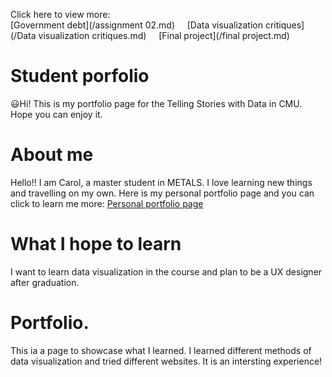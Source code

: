 Click here to view more: 
<br/>
[Government debt](/assignment 02.md) &nbsp;&nbsp;&nbsp;
[Data visualization critiques](/Data visualization critiques.md) &nbsp;&nbsp;&nbsp;
[Final project](/final project.md) &nbsp;&nbsp;&nbsp;

# Student porfolio
 :smiley:Hi! This is my portfolio page for the Telling Stories with Data in CMU. Hope you can enjoy it. 

# About me

Hello!! I am Carol, a master student in METALS. I love learning new things and travelling on my own. Here is my personal portfolio page and you can click to learn me more: [Personal portfolio page](http://www.yuejiang.me)

# What I hope to learn
I want to learn data visualization in the course and plan to be a UX designer after graduation.

# Portfolio.
This ia a page to showcase what I learned. I learned different methods of data visualization and tried different websites. It is an intersting experience!



  
